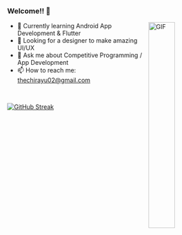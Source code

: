 ### Welcome!! 🙌 

<img width="35%" align="right" alt="GIF" src="https://media.giphy.com/media/qoJ9sZu2Xui9a/source.gif" />

- 🌱 Currently learning Android App Development & Flutter
- 🤔 Looking for a designer to make amazing UI/UX
- 💬 Ask me about Competitive Programming / App Development
- 📫 How to reach me: thechirayu02@gmail.com
</br>

[![GitHub Streak](https://github-readme-streak-stats.herokuapp.com/?user=Chirayu123dot&theme=vue-dark)](https://git.io/streak-stats)
